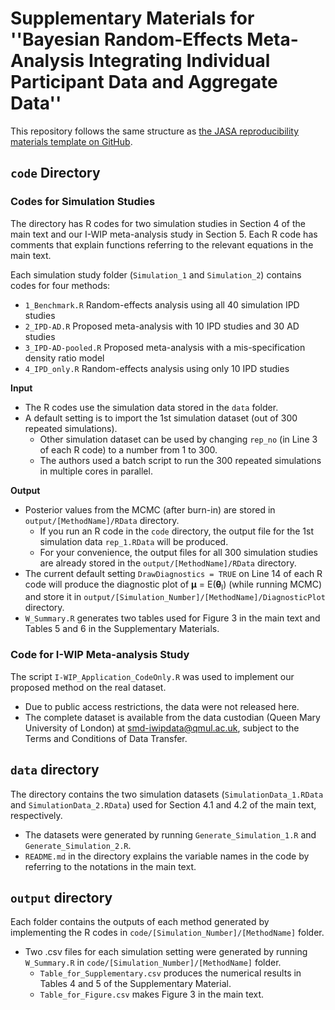 # **Supplementary Materials for ''Bayesian Random-Effects Meta-Analysis Integrating Individual Participant Data and Aggregate Data''**  

This repository follows the same structure as [the JASA reproducibility materials template on GitHub](https://github.com/jasa-acs/repro-template).

## `code` Directory 

### Codes for Simulation Studies

The directory has R codes for two simulation studies in Section 4 of the main text and our I-WIP meta-analysis study in Section 5. Each R code has comments that explain functions referring to the relevant equations in the main text. 

Each simulation study folder (`Simulation_1` and `Simulation_2`) contains codes for four methods: 
  - `1_Benchmark.R` Random-effects analysis using all 40 simulation IPD studies
  - `2_IPD-AD.R` Proposed meta-analysis with 10 IPD studies and 30 AD studies
  - `3_IPD-AD-pooled.R` Proposed meta-analysis with a mis-specification density ratio model
  - `4_IPD_only.R` Random-effects analysis using only 10 IPD studies

**Input**
  - The R codes use the simulation data stored in the `data` folder.
  - A default setting is to import the 1st simulation dataset (out of 300 repeated simulations).
      - Other simulation dataset can be used by changing `rep_no` (in Line 3 of each R code) to a number from 1 to 300.
      - The authors used a batch script to run the 300 repeated simulations in multiple cores in parallel. 

**Output**
  - Posterior values from the MCMC (after burn-in) are stored in `output/[MethodName]/RData` directory.
      - If you run an R code in the `code` directory, the output file for the 1st simulation data `rep_1.RData` will be produced.
      - For your convenience, the output files for all 300 simulation studies are already stored in the  `output/[MethodName]/RData` directory.
  - The current default setting `DrawDiagnostics = TRUE` on Line 14 of each R code will produce the diagnostic plot of **μ** = E(**θ**<sub>l</sub>) (while running MCMC) and store it in `output/[Simulation_Number]/[MethodName]/DiagnosticPlot` directory.
  - `W_Summary.R` generates two tables used for Figure 3 in the main text and Tables 5 and 6 in the Supplementary Materials. 

### Code for **I-WIP Meta-analysis Study**

The script `I-WIP_Application_CodeOnly.R` was used to implement our proposed method on the real dataset.
  - Due to public access restrictions, the data were not released here.
  - The complete dataset is available from the data custodian (Queen Mary University of London) at [smd-iwipdata@qmul.ac.uk](mailto:smd-iwipdata@qmul.ac.uk), subject to the Terms and Conditions of Data Transfer.

## `data` directory 

The directory contains the two simulation datasets (`SimulationData_1.RData` and `SimulationData_2.RData`) used for Section 4.1 and 4.2 of the main text, respectively.
  - The datasets were generated by running `Generate_Simulation_1.R` and `Generate_Simulation_2.R`.
  - `README.md` in the directory explains the variable names in the code by referring to the notations in the main text.  

## `output` directory 

Each folder contains the outputs of each method generated by implementing the R codes in `code/[Simulation_Number]/[MethodName]` folder. 
  - Two .csv files for each simulation setting were generated by running `W_Summary.R` in `code/[Simulation_Number]/[MethodName]` folder.
      - `Table_for_Supplementary.csv` produces the numerical results in Tables 4 and 5 of the Supplementary Material.
      - `Table_for_Figure.csv` makes Figure 3 in the main text.
